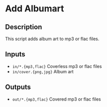# Add Albumart

## Description
This script adds album art to mp3 or flac files.

## Inputs
- `in/*.{mp3,flac}` Coverless mp3 or flac files
- `in/cover.{png,jpg}` Album art

## Outputs
- `out/*.{mp3,flac}` Covered mp3 or flac files